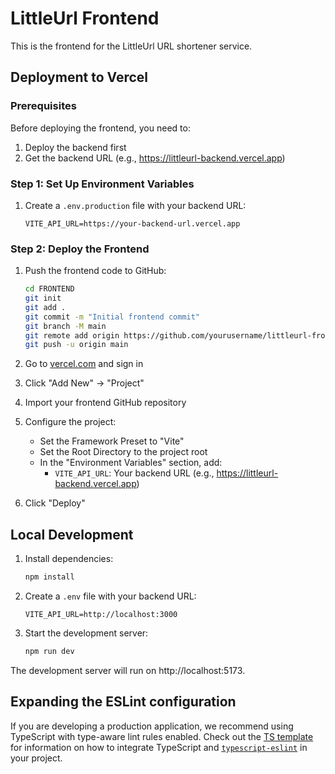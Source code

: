 # LittleUrl Frontend

This is the frontend for the LittleUrl URL shortener service.

## Deployment to Vercel

### Prerequisites

Before deploying the frontend, you need to:
1. Deploy the backend first
2. Get the backend URL (e.g., https://littleurl-backend.vercel.app)

### Step 1: Set Up Environment Variables

1. Create a `.env.production` file with your backend URL:
   ```
   VITE_API_URL=https://your-backend-url.vercel.app
   ```

### Step 2: Deploy the Frontend

1. Push the frontend code to GitHub:
   ```bash
   cd FRONTEND
   git init
   git add .
   git commit -m "Initial frontend commit"
   git branch -M main
   git remote add origin https://github.com/yourusername/littleurl-frontend.git
   git push -u origin main
   ```

2. Go to [vercel.com](https://vercel.com) and sign in
3. Click "Add New" → "Project"
4. Import your frontend GitHub repository
5. Configure the project:
   - Set the Framework Preset to "Vite"
   - Set the Root Directory to the project root
   - In the "Environment Variables" section, add:
     - `VITE_API_URL`: Your backend URL (e.g., https://littleurl-backend.vercel.app)
6. Click "Deploy"

## Local Development

1. Install dependencies:
   ```bash
   npm install
   ```

2. Create a `.env` file with your backend URL:
   ```
   VITE_API_URL=http://localhost:3000
   ```

3. Start the development server:
   ```bash
   npm run dev
   ```

The development server will run on http://localhost:5173.

## Expanding the ESLint configuration

If you are developing a production application, we recommend using TypeScript with type-aware lint rules enabled. Check out the [TS template](https://github.com/vitejs/vite/tree/main/packages/create-vite/template-react-ts) for information on how to integrate TypeScript and [`typescript-eslint`](https://typescript-eslint.io) in your project.
